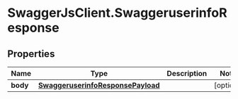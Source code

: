 # SwaggerJsClient.SwaggeruserinfoResponse

## Properties
Name | Type | Description | Notes
------------ | ------------- | ------------- | -------------
**body** | [**SwaggeruserinfoResponsePayload**](SwaggeruserinfoResponsePayload.md) |  | [optional] 



